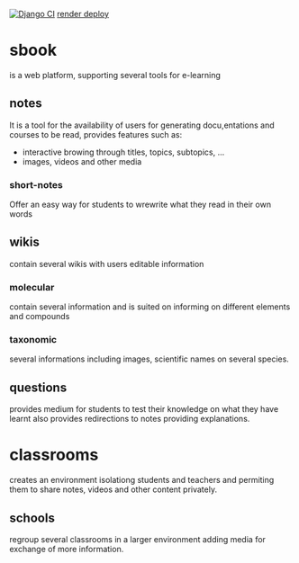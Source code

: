 [![Django CI](https://github.com/Sbook-Antimony/Sbook/actions/workflows/django.yml/badge.svg?event=push)](https://github.com/Sbook-Antimony/Sbook/actions/workflows/django.yml)
[render deploy](https://api.render.com/deploy/srv-cpad8lcf7o1s73af2q2g?key=VBiiegFNcm0)
# sbook
is a web platform, supporting several tools for e-learning

## notes

It is a tool for the availability of users for generating docu,entations and courses
to be read, provides features such as:
- interactive browing through titles, topics, subtopics, ...
- images, videos and other media

### short-notes

Offer an easy way for students to wrewrite what they read in their own words

## wikis


contain several wikis with users editable information

### molecular


contain several information and is suited on informing on different elements and compounds

### taxonomic

several informations including images, scientific names
on several species.

## questions

provides medium for students to test their knowledge on what they have learnt
also provides redirections to notes providing explanations.

# classrooms


creates an environment isolationg students and teachers and permiting them to share
notes, videos and other content privately.

## schools


regroup several classrooms in a larger environment adding media for exchange of more information.
